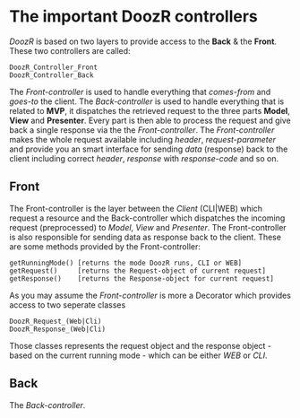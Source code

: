 # The important DoozR controllers
*DoozR* is based on two layers to provide access to the **Back** & the **Front**. These two controllers are called:

    DoozR_Controller_Front
	DoozR_Controller_Back

The *Front-controller* is used to handle everything that *comes-from* and *goes-to* the client. The *Back-controller* is used to handle everything that is related to **MVP**, it dispatches the retrieved request to the three parts **Model**, **View** and **Presenter**. Every part is then able to process the request and give back a single response via the the *Front-controller*. The *Front-controller* makes the whole request available including *header*, *request-parameter* and provide you an smart interface for sending *data* (response) back to the client including correct *header*, *response* with *response-code* and so on.

## Front
The Front-controller is the layer between the *Client* (CLI|WEB) which request a resource and the Back-controller which dispatches the incoming request (preprocessed) to *Model*, *View* and *Presenter*. The Front-controller is also responsible for sending data as response back to the client. These are some methods provided by the Front-controller:

    getRunningMode() [returns the mode DoozR runs, CLI or WEB]
    getRequest()     [returns the Request-object of current request]
    getResponse()    [returns the Response-object for current request]

As you may assume the *Front-controller* is more a Decorator which provides access to two seperate classes

    DoozR_Request_(Web|Cli)
	DoozR_Response_(Web|Cli)

Those classes represents the request object and the response object - based on the current running mode - which can be either *WEB* or *CLI*.

## Back
The *Back-controller*.